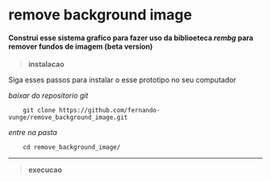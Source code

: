 # remove background image

#### Construi esse sistema grafico para fazer uso da biblioeteca ***rembg*** para remover fundos de imagem (beta version)

>**instalacao**

Siga esses passos para instalar o esse prototipo no seu computador

*baixar do repositorio git*

```
    git clone https://github.com/fernando-vunge/remove_background_image.git
```

*entre na pasta*

```
    cd remove_background_image/
```

---

>**execucao**

